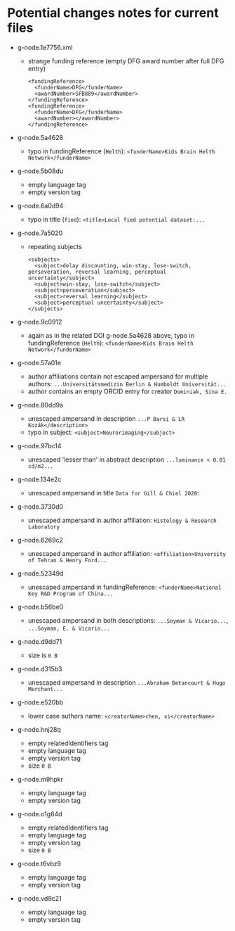 # Potential changes notes for current files

- g-node.1e7756.xml
  - strange funding reference (empty DFG award number after full DFG entry)

        <fundingReference>
          <funderName>DFG</funderName>
          <awardNumber>SFB889</awardNumber>
        </fundingReference>
        <fundingReference>
          <funderName>DFG</funderName>
          <awardNumber></awardNumber>
        </fundingReference>

- g-node.5a4628
  - typo in fundingReference (`Helth`): `<funderName>Kids Brain Helth Network</funderName>`

- g-node.5b08du
  - empty language tag
  - empty version tag

- g-node.6a0d94
  - typo in title (`fied`): `<title>Local fied potential dataset:...`

- g-node.7a5020
  - repeating subjects

        <subjects>
          <subject>delay discounting, win-stay, lose-switch, perseveration, reversal learning, perceptual uncertainty</subject>
          <subject>win-stay, lose-switch</subject>
          <subject>perseveration</subject>
          <subject>reversal learning</subject>
          <subject>perceptual uncertainty</subject>
        </subjects>

- g-node.9c0912
  - again as in the related DOI g-node.5a4628 above, typo in fundingReference (`Helth`): `<funderName>Kids Brain Helth Network</funderName>`

- g-node.57a01e
  - author affiliations contain not escaped ampersand for multiple authors: `...Universitätsmedizin Berlin & Humboldt Universität...`
  - author contains an empty ORCID entry for creator `Dominiak, Sina E.`

- g-node.80dd9a
  - unescaped ampersand in description `...P Barsi & LR Kozák</description>`
  - typo in subject: `<subject>Neurorimaging</subject>`

- g-node.97bc14
  - unescaped 'lesser than' in abstract description `...luminance < 0.01 cd/m2...`

- g-node.134e2c
  - unescaped ampersand in title `Data for Gill & Chiel 2020:`

- g-node.3730d0
  - unescaped ampersand in author affiliation: `Histology & Research Laboratory`

- g-node.6269c2
  - unescaped ampersand in author affiliation: `<affiliation>University of Tehran & Henry Ford...`

- g-node.52349d
  - unescaped ampersand in fundingReference: `<funderName>National Key R&D Program of China...`

- g-node.b56be0
  - unescaped ampersand in both descriptions: `...Soyman & Vicario...`, `...Soyman, E. & Vicario...`

- g-node.d9dd71
  - size is `0 B`

- g-node.d315b3
  - unescaped ampersand in description `...Abraham Betancourt & Hugo Merchant...`

- g-node.e520bb
  - lower case authors name: `<creatorName>chen, xi</creatorName>`

- g-node.hnj28q
  - empty relatedIdentifiers tag
  - empty language tag
  - empty version tag
  - size `0 B`

- g-node.m9hpkr
  - empty language tag
  - empty version tag

- g-node.o1g64d
  - empty relatedIdentifiers tag
  - empty language tag
  - empty version tag
  - size `0 B`

- g-node.t6vbz9
  - empty language tag
  - empty version tag

- g-node.vd9c21
  - empty language tag
  - empty version tag
